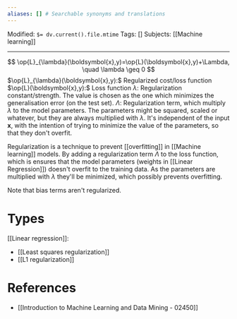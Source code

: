 ```yaml
---
aliases: [] # Searchable synonyms and translations
---
```

Modified: `$= dv.current().file.mtime`
Tags: []
Subjects: [[Machine learning]]
****
$$
\op{L}_{\lambda}(\boldsymbol{x},y)=\op{L}(\boldsymbol{x},y)+\Lambda, \quad \lambda \geq 0
$$
$\op{L}_{\lambda}(\boldsymbol{x},y):$ Regularized cost/loss function
$\op{L}(\boldsymbol{x},y):$ Loss function
$\lambda:$ Regularization constant/strength. The value is chosen as the one which minimizes the generalisation error (on the test set).
$\Lambda:$ Regularization term, which multiply $\lambda$ to the model parameters. The parameters might be squared, scaled or whatever, but they are always multiplied with $\lambda$. It's independent of the input $\boldsymbol{x}$, with the intention of trying to minimize the value of the parameters, so that they don't overfit.

Regularization is a technique to prevent [[overfitting]] in [[Machine learning]] models. By adding a regularization term $\Lambda$ to the loss function, which is ensures that the model parameters (weights in [[Linear Regression]]) doesn't overfit to the training data. As the parameters are multiplied with $\lambda$  they'll be minimized, which possibly prevents overfitting.

Note that bias terms aren't regularized.

# Types
[[Linear regression]]:
- [[Least squares regularization]]
- [[L1 regularization]]

# References
- [[Introduction to Machine Learning and Data Mining - 02450]]